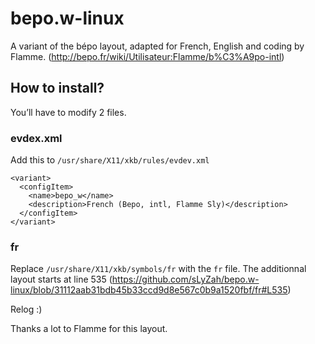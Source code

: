 # bepo.w-linux
A variant of the bépo layout, adapted for French, English and coding by Flamme. (http://bepo.fr/wiki/Utilisateur:Flamme/b%C3%A9po-intl)

## How to install?

You’ll have to modify 2 files.

### evdex.xml

Add this to `/usr/share/X11/xkb/rules/evdev.xml`
```
<variant>
  <configItem>
    <name>bepo_w</name>
    <description>French (Bepo, intl, Flamme Sly)</description>
  </configItem>
</variant>
```

### fr

Replace `/usr/share/X11/xkb/symbols/fr` with the `fr` file.
The additionnal layout starts at line 535 (https://github.com/sLyZah/bepo.w-linux/blob/31112aab31bdb45b33ccd9d8e567c0b9a1520fbf/fr#L535)

Relog :)

Thanks a lot to Flamme for this layout.
